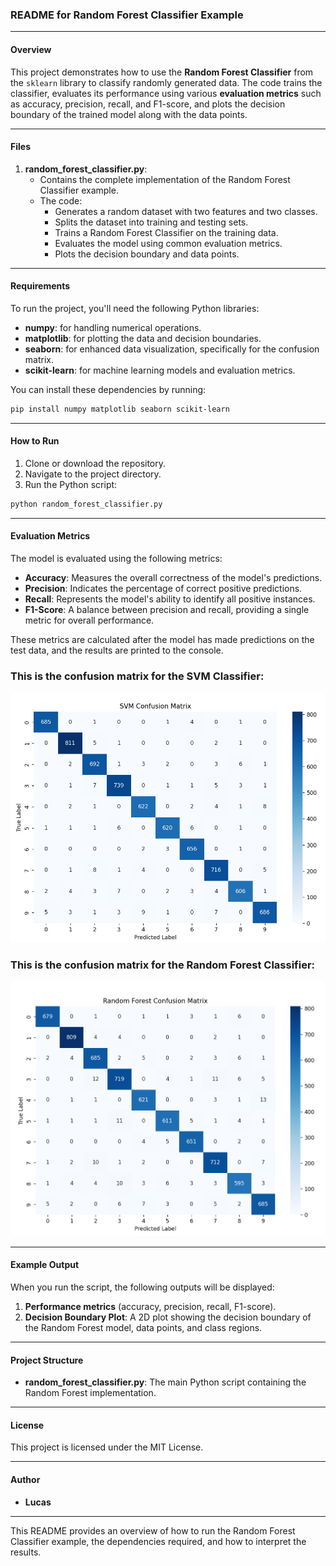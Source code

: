 
### README for Random Forest Classifier Example

---

#### Overview

This project demonstrates how to use the **Random Forest Classifier** from the `sklearn` library to classify randomly generated data. The code trains the classifier, evaluates its performance using various **evaluation metrics** such as accuracy, precision, recall, and F1-score, and plots the decision boundary of the trained model along with the data points.

---

#### Files

1. **random_forest_classifier.py**:
    - Contains the complete implementation of the Random Forest Classifier example.
    - The code:
        - Generates a random dataset with two features and two classes.
        - Splits the dataset into training and testing sets.
        - Trains a Random Forest Classifier on the training data.
        - Evaluates the model using common evaluation metrics.
        - Plots the decision boundary and data points.

---

#### Requirements

To run the project, you'll need the following Python libraries:

- **numpy**: for handling numerical operations.
- **matplotlib**: for plotting the data and decision boundaries.
- **seaborn**: for enhanced data visualization, specifically for the confusion matrix.
- **scikit-learn**: for machine learning models and evaluation metrics.

You can install these dependencies by running:

```bash
pip install numpy matplotlib seaborn scikit-learn
```

---

#### How to Run

1. Clone or download the repository.
2. Navigate to the project directory.
3. Run the Python script:

```bash
python random_forest_classifier.py
```

---

#### Evaluation Metrics

The model is evaluated using the following metrics:

- **Accuracy**: Measures the overall correctness of the model's predictions.
- **Precision**: Indicates the percentage of correct positive predictions.
- **Recall**: Represents the model's ability to identify all positive instances.
- **F1-Score**: A balance between precision and recall, providing a single metric for overall performance.

These metrics are calculated after the model has made predictions on the test data, and the results are printed to the console.

### This is the confusion matrix for the SVM Classifier:

![SVM Confusion Matrix](./output_images/SVM.png)

### This is the confusion matrix for the Random Forest Classifier:

![Random Forest Confusion Matrix](./output_images/RF.png)


---

#### Example Output

When you run the script, the following outputs will be displayed:

1. **Performance metrics** (accuracy, precision, recall, F1-score).
2. **Decision Boundary Plot**: A 2D plot showing the decision boundary of the Random Forest model, data points, and class regions.

---

#### Project Structure

- **random_forest_classifier.py**: The main Python script containing the Random Forest implementation.

---

#### License

This project is licensed under the MIT License.

---

#### Author

- **Lucas** 

---

This README provides an overview of how to run the Random Forest Classifier example, the dependencies required, and how to interpret the results.
